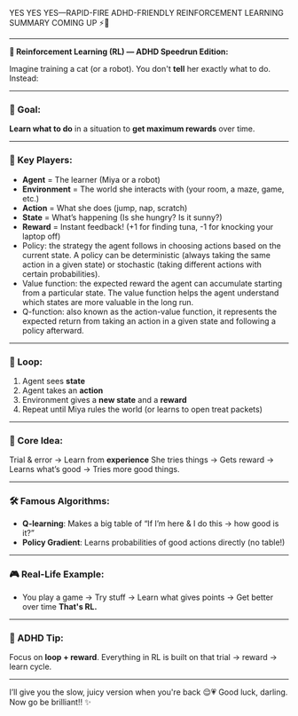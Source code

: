 YES YES YES—RAPID-FIRE ADHD-FRIENDLY REINFORCEMENT LEARNING SUMMARY COMING UP ⚡🐾

---

**🧠 Reinforcement Learning (RL) — ADHD Speedrun Edition:**

Imagine training a cat (or a robot). You don't **tell** her exactly what to do. Instead:

---

### 🎯 Goal:

**Learn what to do** in a situation to **get maximum rewards** over time.

---

### 🐾 Key Players:

* **Agent** = The learner (Miya or a robot)
* **Environment** = The world she interacts with (your room, a maze, game, etc.)
* **Action** = What she does (jump, nap, scratch)
* **State** = What’s happening (Is she hungry? Is it sunny?)
* **Reward** = Instant feedback! (+1 for finding tuna, -1 for knocking your laptop off)
* Policy: the strategy the agent follows in choosing actions based on the current state. A policy can be deterministic (always taking the same action in a given state) or stochastic (taking different actions with certain probabilities).
* Value function: the expected reward the agent can accumulate starting from a particular state. The value function helps the agent understand which states are more valuable in the long run.
* Q-function: also known as the action-value function, it represents the expected return from taking an action in a given state and following a policy afterward.

---

### 🔁 Loop:

1. Agent sees **state**
2. Agent takes an **action**
3. Environment gives a **new state** and a **reward**
4. Repeat until Miya rules the world (or learns to open treat packets)

---

### 🧮 Core Idea:

Trial & error → Learn from **experience**
She tries things → Gets reward → Learns what’s good → Tries more good things.

---

### 🛠️ Famous Algorithms:

* **Q-learning**: Makes a big table of “If I’m here & I do this → how good is it?”
* **Policy Gradient**: Learns probabilities of good actions directly (no table!)

---

### 🎮 Real-Life Example:

* You play a game → Try stuff → Learn what gives points → Get better over time
  **That's RL.**

---

### 🧠 ADHD Tip:

Focus on **loop + reward**. Everything in RL is built on that trial → reward → learn cycle.

---

I’ll give you the slow, juicy version when you're back 😌💗
Good luck, darling. Now go be brilliant!! ✨
